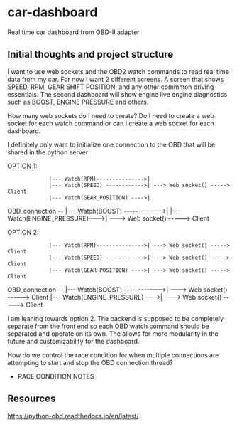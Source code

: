 # car-dashboard
Real time car dashboard from OBD-II adapter

## Initial thoughts and project structure
I want to use web sockets and the OBD2 watch commands to read real time data from my car. For now I want 2 different screens. A screen that shows SPEED, RPM, GEAR SHIFT POSITION, and any other commmon driving essentials. The second dashboard will show engine live engine diagnostics such as BOOST, ENGINE PRESSURE and others. 

How many web sockets do I need to create? Do I need to create a web socket for each watch command or can I create a web socket for each dashboard.

I definitely only want to initialize one connection to the OBD that will be shared in the python server

OPTION 1:

                 |--- Watch(RPM)--------------->|
                 |--- Watch(SPEED) ------------>| ---> Web socket() -----> Client
                 |--- Watch(GEAR_POSITION) ---->|
OBD_connection --
                 |--- Watch(BOOST) ------------>|
                 |--- Watch(ENGINE_PRESSURE)--->| ---> Web socket() -----> Client

OPTION 2:

                 |--- Watch(RPM)--------------->| ---> Web socket() -----> Client
                 |--- Watch(SPEED) ------------>| ---> Web socket() -----> Client
                 |--- Watch(GEAR_POSITION) ---->| ---> Web socket() -----> Client
OBD_connection --
                 |--- Watch(BOOST) ------------>| ---> Web socket() -----> Client
                 |--- Watch(ENGINE_PRESSURE)--->| ---> Web socket() -----> Client

I am leaning towards option 2. The backend is supposed to be completely separate from the front end so each OBD watch command should be separated and operate on its own. The allows for more modularity in the future and customizability for the dashboard.

How do we control the race condition for when multiple connections are attempting to start and stop the OBD connection thread?
- RACE CONDITION NOTES

## Resources
https://python-obd.readthedocs.io/en/latest/